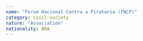 ```yaml
---
name: "Fórum Nacional Contra a Pirataria (FNCP)"
category: civil-society
nature: "Association"
nationality: BRA
---
```

    